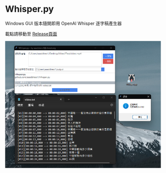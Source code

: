 # Whisper.py

Windows GUI 版本隨開即用 OpenAI Whisper 逐字稿產生器

載點請移動至 [Release頁面](https://github.com/aaaddress1/Whisper.py/releases)

![](Demo.png)
